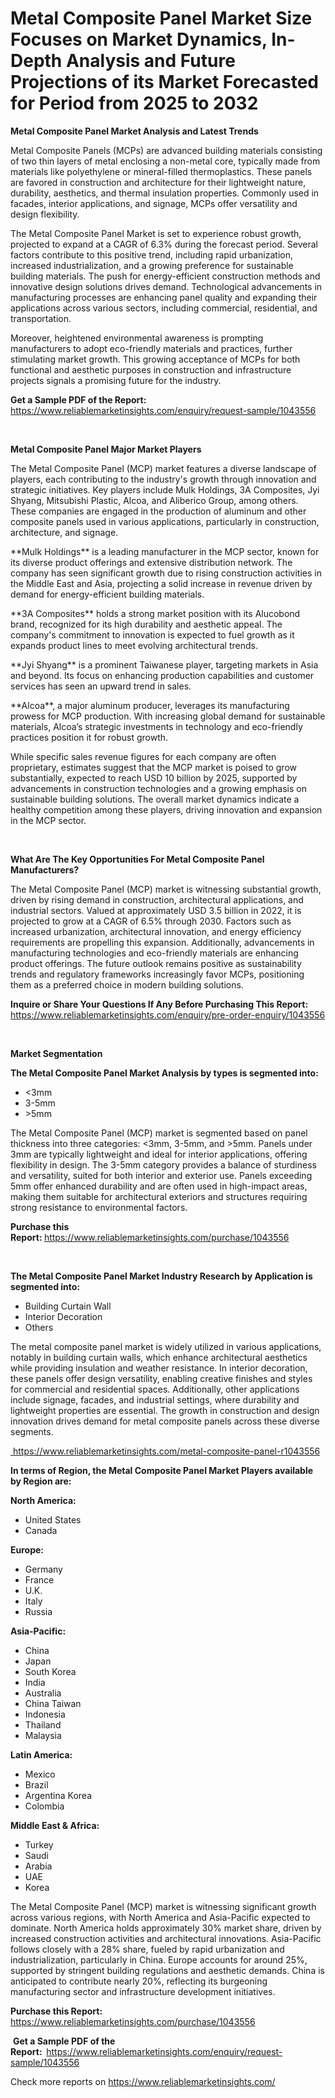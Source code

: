 <p><h1>Metal Composite Panel Market Size Focuses on Market Dynamics, In-Depth Analysis and Future Projections of its Market Forecasted for Period from 2025 to 2032</h1></p><p><strong>Metal Composite Panel Market Analysis and Latest Trends</strong></p>
<p><p>Metal Composite Panels (MCPs) are advanced building materials consisting of two thin layers of metal enclosing a non-metal core, typically made from materials like polyethylene or mineral-filled thermoplastics. These panels are favored in construction and architecture for their lightweight nature, durability, aesthetics, and thermal insulation properties. Commonly used in facades, interior applications, and signage, MCPs offer versatility and design flexibility.</p><p>The Metal Composite Panel Market is set to experience robust growth, projected to expand at a CAGR of 6.3% during the forecast period. Several factors contribute to this positive trend, including rapid urbanization, increased industrialization, and a growing preference for sustainable building materials. The push for energy-efficient construction methods and innovative design solutions drives demand. Technological advancements in manufacturing processes are enhancing panel quality and expanding their applications across various sectors, including commercial, residential, and transportation.</p><p>Moreover, heightened environmental awareness is prompting manufacturers to adopt eco-friendly materials and practices, further stimulating market growth. This growing acceptance of MCPs for both functional and aesthetic purposes in construction and infrastructure projects signals a promising future for the industry.</p></p>
<p><strong>Get a Sample PDF of the Report:&nbsp;</strong> <a href="https://www.reliablemarketinsights.com/enquiry/request-sample/1043556?utm_campaign=2593&utm_medium=2&utm_source=Github&utm_content=ia&utm_term=31032025&utm_id=metal-composite-panel">https://www.reliablemarketinsights.com/enquiry/request-sample/1043556</a></p>
<p>&nbsp;</p>
<p><strong>Metal Composite Panel Major Market Players</strong></p>
<p><p>The Metal Composite Panel (MCP) market features a diverse landscape of players, each contributing to the industry's growth through innovation and strategic initiatives. Key players include Mulk Holdings, 3A Composites, Jyi Shyang, Mitsubishi Plastic, Alcoa, and Aliberico Group, among others. These companies are engaged in the production of aluminum and other composite panels used in various applications, particularly in construction, architecture, and signage.</p><p>**Mulk Holdings** is a leading manufacturer in the MCP sector, known for its diverse product offerings and extensive distribution network. The company has seen significant growth due to rising construction activities in the Middle East and Asia, projecting a solid increase in revenue driven by demand for energy-efficient building materials.</p><p>**3A Composites** holds a strong market position with its Alucobond brand, recognized for its high durability and aesthetic appeal. The company's commitment to innovation is expected to fuel growth as it expands product lines to meet evolving architectural trends.</p><p>**Jyi Shyang** is a prominent Taiwanese player, targeting markets in Asia and beyond. Its focus on enhancing production capabilities and customer services has seen an upward trend in sales. </p><p>**Alcoa**, a major aluminum producer, leverages its manufacturing prowess for MCP production. With increasing global demand for sustainable materials, Alcoa’s strategic investments in technology and eco-friendly practices position it for robust growth.</p><p>While specific sales revenue figures for each company are often proprietary, estimates suggest that the MCP market is poised to grow substantially, expected to reach USD 10 billion by 2025, supported by advancements in construction technologies and a growing emphasis on sustainable building solutions. The overall market dynamics indicate a healthy competition among these players, driving innovation and expansion in the MCP sector.</p></p>
<p>&nbsp;</p>
<p><strong>What Are The Key Opportunities For Metal Composite Panel Manufacturers?</strong></p>
<p><p>The Metal Composite Panel (MCP) market is witnessing substantial growth, driven by rising demand in construction, architectural applications, and industrial sectors. Valued at approximately USD 3.5 billion in 2022, it is projected to grow at a CAGR of 6.5% through 2030. Factors such as increased urbanization, architectural innovation, and energy efficiency requirements are propelling this expansion. Additionally, advancements in manufacturing technologies and eco-friendly materials are enhancing product offerings. The future outlook remains positive as sustainability trends and regulatory frameworks increasingly favor MCPs, positioning them as a preferred choice in modern building solutions.</p></p>
<p><strong>Inquire or Share Your Questions If Any Before Purchasing This Report:</strong> <a href="https://www.reliablemarketinsights.com/enquiry/pre-order-enquiry/1043556?utm_campaign=2593&utm_medium=2&utm_source=Github&utm_content=ia&utm_term=31032025&utm_id=metal-composite-panel">https://www.reliablemarketinsights.com/enquiry/pre-order-enquiry/1043556</a></p>
<p>&nbsp;</p>
<p><strong>Market Segmentation</strong></p>
<p><strong>The Metal Composite Panel Market Analysis by types is segmented into:</strong></p>
<p><ul><li><3mm</li><li>3-5mm</li><li>>5mm</li></ul></p>
<p><p>The Metal Composite Panel (MCP) market is segmented based on panel thickness into three categories: <3mm, 3-5mm, and >5mm. Panels under 3mm are typically lightweight and ideal for interior applications, offering flexibility in design. The 3-5mm category provides a balance of sturdiness and versatility, suited for both interior and exterior use. Panels exceeding 5mm offer enhanced durability and are often used in high-impact areas, making them suitable for architectural exteriors and structures requiring strong resistance to environmental factors.</p></p>
<p><strong>Purchase this Report:&nbsp;</strong><a href="https://www.reliablemarketinsights.com/purchase/1043556?utm_campaign=2593&utm_medium=2&utm_source=Github&utm_content=ia&utm_term=31032025&utm_id=metal-composite-panel">https://www.reliablemarketinsights.com/purchase/1043556</a></p>
<p>&nbsp;</p>
<p><strong>The Metal Composite Panel Market Industry Research by Application is segmented into:</strong></p>
<p><ul><li>Building Curtain Wall</li><li>Interior Decoration</li><li>Others</li></ul></p>
<p><p>The metal composite panel market is widely utilized in various applications, notably in building curtain walls, which enhance architectural aesthetics while providing insulation and weather resistance. In interior decoration, these panels offer design versatility, enabling creative finishes and styles for commercial and residential spaces. Additionally, other applications include signage, facades, and industrial settings, where durability and lightweight properties are essential. The growth in construction and design innovation drives demand for metal composite panels across these diverse segments.</p></p>
<p><a href="https://www.reliablemarketinsights.com/metal-composite-panel-r1043556?utm_campaign=2593&utm_medium=2&utm_source=Github&utm_content=ia&utm_term=31032025&utm_id=metal-composite-panel">&nbsp;https://www.reliablemarketinsights.com/metal-composite-panel-r1043556</a></p>
<p><strong>In terms of Region, the Metal Composite Panel Market Players available by Region are:</strong></p>
<p>
    <p> <strong> North America: </strong>
        <ul>
            <li>United States</li>
            <li>Canada</li>
        </ul>
        </p> 
    <p> <strong> Europe: </strong>
        <ul>
            <li>Germany</li>
            <li>France</li>
            <li>U.K.</li>
            <li>Italy</li>
            <li>Russia</li>
        </ul>
        </p> 
    <p> <strong> Asia-Pacific: </strong>
        <ul>
            <li>China</li>
            <li>Japan</li>
            <li>South Korea</li>
            <li>India</li>
            <li>Australia</li>
            <li>China Taiwan</li>
            <li>Indonesia</li>
            <li>Thailand</li>
            <li>Malaysia</li>
        </ul>
        </p> 
    <p> <strong> Latin America: </strong>
        <ul>
            <li>Mexico</li>
            <li>Brazil</li>
            <li>Argentina Korea</li>
            <li>Colombia</li>
        </ul>
        </p> 
    <p> <strong> Middle East & Africa: </strong>
        <ul>
            <li>Turkey</li>
            <li>Saudi</li>
            <li>Arabia</li>
            <li>UAE</li>
            <li>Korea</li>
        </ul>
    </p>
    </p>
<p><p>The Metal Composite Panel (MCP) market is witnessing significant growth across various regions, with North America and Asia-Pacific expected to dominate. North America holds approximately 30% market share, driven by increased construction activities and architectural innovations. Asia-Pacific follows closely with a 28% share, fueled by rapid urbanization and industrialization, particularly in China. Europe accounts for around 25%, supported by stringent building regulations and aesthetic demands. China is anticipated to contribute nearly 20%, reflecting its burgeoning manufacturing sector and infrastructure development initiatives.</p></p>
<p><strong>Purchase this Report: </strong><a href="https://www.reliablemarketinsights.com/purchase/1043556?utm_campaign=2593&utm_medium=2&utm_source=Github&utm_content=ia&utm_term=31032025&utm_id=metal-composite-panel">https://www.reliablemarketinsights.com/purchase/1043556</a></p>
<p>&nbsp;<strong>Get a Sample PDF of the Report:&nbsp;&nbsp;</strong><a href="https://www.reliablemarketinsights.com/enquiry/request-sample/1043556?utm_campaign=2593&utm_medium=2&utm_source=Github&utm_content=ia&utm_term=31032025&utm_id=metal-composite-panel">https://www.reliablemarketinsights.com/enquiry/request-sample/1043556</a></p>
<p><strong></strong></p>
<p>Check more reports on <a href="https://www.reliablemarketinsights.com/?utm_campaign=2593&utm_medium=2&utm_source=Github&utm_content=ia&utm_term=31032025&utm_id=metal-composite-panel">https://www.reliablemarketinsights.com/</a></p>